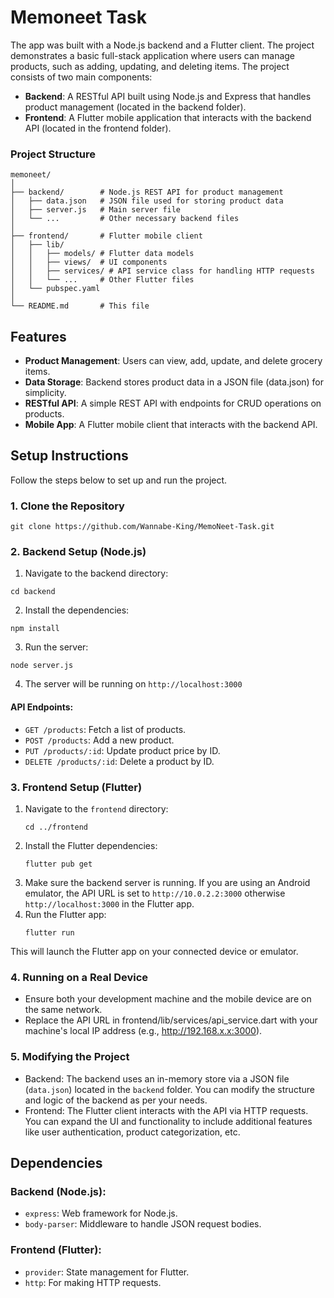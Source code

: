 # Memoneet Task
The app was built with a Node.js backend and a Flutter client. The project demonstrates a basic full-stack application where users can manage products, such as adding, updating, and deleting items. The project consists of two main components:

- **Backend**: A RESTful API built using Node.js and Express that handles product management (located in the backend folder).
- **Frontend**: A Flutter mobile application that interacts with the backend API (located in the frontend folder).

### Project Structure
```
memoneet/
│
├── backend/        # Node.js REST API for product management
│   ├── data.json   # JSON file used for storing product data
│   ├── server.js   # Main server file
│   └── ...         # Other necessary backend files
│
├── frontend/       # Flutter mobile client
│   ├── lib/
│   │   ├── models/ # Flutter data models
│   │   ├── views/  # UI components
│   │   ├── services/ # API service class for handling HTTP requests
│   │   └── ...     # Other Flutter files
│   └── pubspec.yaml
│
└── README.md       # This file
```

## Features
- **Product Management**: Users can view, add, update, and delete grocery items.
- **Data Storage**: Backend stores product data in a JSON file (data.json) for simplicity.
- **RESTful API**: A simple REST API with endpoints for CRUD operations on products.
- **Mobile App**: A Flutter mobile client that interacts with the backend API.

## Setup Instructions
Follow the steps below to set up and run the project.

### 1. Clone the Repository
```
git clone https://github.com/Wannabe-King/MemoNeet-Task.git
```

### 2. Backend Setup (Node.js)
1) Navigate to the backend directory:
```
cd backend
```
2) Install the dependencies:
```
npm install
```
3) Run the server:
```
node server.js
```
4) The server will be running on `http://localhost:3000`

#### API Endpoints:
- `GET /products`: Fetch a list of products.
- `POST /products`: Add a new product.
- `PUT /products/:id`: Update product price by ID.
- `DELETE /products/:id`: Delete a product by ID.


### 3. Frontend Setup (Flutter)
1) Navigate to the `frontend` directory:
   ```
   cd ../frontend
   ```
2) Install the Flutter dependencies:
   ```
   flutter pub get
   ```
3) Make sure the backend server is running. If you are using an Android emulator, the API URL is set to `http://10.0.2.2:3000` otherwise `http://localhost:3000` in the Flutter app.
4) Run the Flutter app:
   ```
   flutter run
   ```

This will launch the Flutter app on your connected device or emulator.

### 4. Running on a Real Device
- Ensure both your development machine and the mobile device are on the same network.
- Replace the API URL in frontend/lib/services/api_service.dart with your machine's local IP address (e.g., http://192.168.x.x:3000).

### 5. Modifying the Project
- Backend: The backend uses an in-memory store via a JSON file (`data.json`) located in the `backend` folder. You can modify the structure and logic of the backend as per your needs.
- Frontend: The Flutter client interacts with the API via HTTP requests. You can expand the UI and functionality to include additional features like user authentication, product categorization, etc.

## Dependencies
### Backend (Node.js):
- `express`: Web framework for Node.js.
- `body-parser`: Middleware to handle JSON request bodies.
### Frontend (Flutter):
- `provider`: State management for Flutter.
- `http`: For making HTTP requests.
